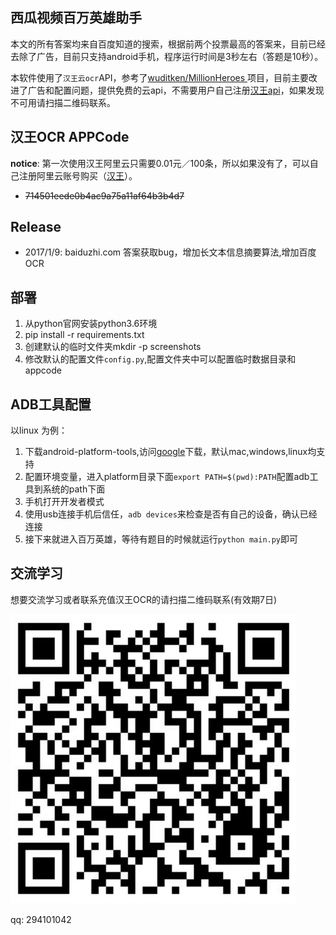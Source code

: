 ## 西瓜视频百万英雄助手

本文的所有答案均来自百度知道的搜索，根据前两个投票最高的答案来，目前已经去除了广告，目前只支持android手机，程序运行时间是3秒左右（答题是10秒）。

本软件使用了`汉王云ocr`API，参考了[wuditken/MillionHeroes
](https://github.com/wuditken/MillionHeroes)项目，目前主要改进了广告和配置问题，提供免费的云api，不需要用户自己注册[汉王api](https://market.aliyun.com/products/57124001/cmapi011523.html?spm=5176.730005.0.0.B1mZNd#sku=yuncode552300000)，如果发现不可用请扫描二维码联系。

## 汉王OCR APPCode

**notice**: 第一次使用汉王阿里云只需要0.01元／100条，所以如果没有了，可以自己注册阿里云账号购买（[汉王](https://market.aliyun.com/products/57124001/cmapi011523.html?spm=5176.10695662.1996646101.searchclickresult.2d006e393rEVI7#sku=yuncode552300000)）。
- ~~714501eede0b4ac9a75a11af64b3b4d7~~

## Release

- 2017/1/9: baiduzhi.com 答案获取bug，增加长文本信息摘要算法,增加百度OCR

## 部署

1. 从python官网安装python3.6环境
2. pip install -r requirements.txt
3. 创建默认的临时文件夹mkdir -p screenshots
4. 修改默认的配置文件`config.py`,配置文件夹中可以配置临时数据目录和appcode


## ADB工具配置

以linux 为例：

1. 下载android-platform-tools,访问[google](https://developer.android.google.cn/studio/releases/platform-tools.html)下载，默认mac,windows,linux均支持
2. 配置环境变量，进入platform目录下面`export PATH=$(pwd):PATH`配置adb工具到系统的path下面
3. 手机打开开发者模式
4. 使用usb连接手机后信任，`adb devices`来检查是否有自己的设备，确认已经连接
5. 接下来就进入百万英雄，等待有题目的时候就运行`python main.py`即可

## 交流学习

想要交流学习或者联系充值汉王OCR的请扫描二维码联系(有效期7日)

![](./wechatcode/wechat.png)

qq: 294101042
